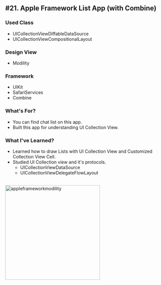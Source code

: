 ## #21. Apple Framework List App (with Combine)
### Used Class
- UICollectionViewDiffableDataSource
- UICollectionViewCompositionalLayout

### Design View
- Modility

### Framework
- UIKit
- SafariServices
- Combine

### What's For?
- You can find chat list on this app.
- Built this app for understanding UI Collection View.

### What I've Learned?
- Learned how to draw Lists with UI Collection View and Customized Collection View Cell.
- Studied UI Collection view and it's protocols.
  - UICollectionViewDataSource
  - UICollectionViewDelegateFlowLayout
<br><br>
<img width="300" alt="appleframeworkmodility" src="https://user-images.githubusercontent.com/16066576/195789537-1a67b935-aeb2-4c9d-ba2c-58b37883b780.gif">
